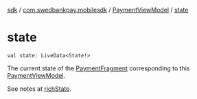 [sdk](../../index.md) / [com.swedbankpay.mobilesdk](../index.md) / [PaymentViewModel](index.md) / [state](./state.md)

# state

`val state: LiveData<State!>`

The current state of the [PaymentFragment](../-payment-fragment/index.md) corresponding to this [PaymentViewModel](index.md).

See notes at [richState](rich-state.md).

